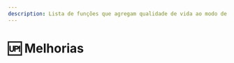 ```yaml
---
description: Lista de funções que agregam qualidade de vida ao modo de jogo sobrevivência.
---
```


# 🆙 Melhorias


